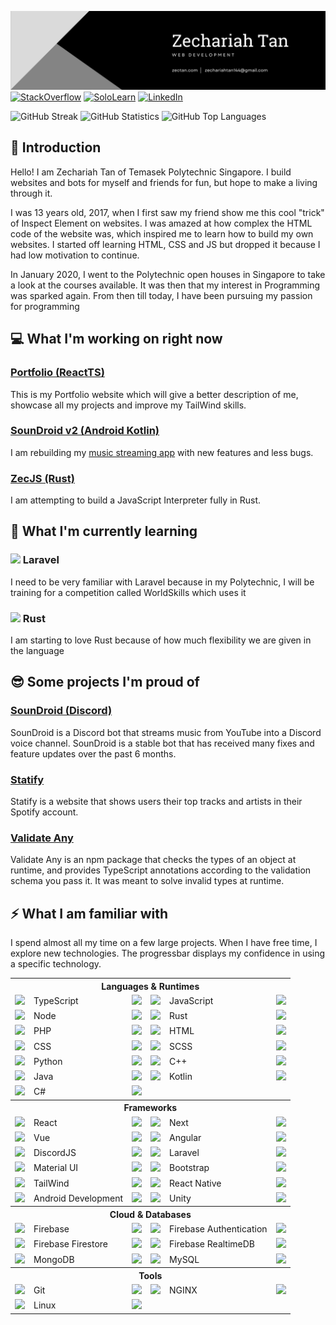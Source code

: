 ![Banner](https://raw.githubusercontent.com/zS1L3NT/zS1L3NT/main/banner.png)
[![StackOverflow](https://img.shields.io/badge/stackoverflow-%23F48224.svg?style=for-the-badge&logo=stackoverflow&logoColor=%23FFFFFF)](https://stackoverflow.com/users/7544646/zs1l3nt) [![SoloLearn](https://img.shields.io/badge/sololearn-%232AA7FD.svg?style=for-the-badge&logo=sololearn&logoColor=%23FFFFFF)](https://www.sololearn.com/profile/4581584) [![LinkedIn](https://img.shields.io/badge/linkedin-%230077B5.svg?style=for-the-badge&logo=linkedin)](https://www.linkedin.com/in/zechariah-sg/)

![GitHub Streak](https://github-readme-streak-stats.herokuapp.com?user=zS1L3NT&theme=github-dark&hide_border=true&date_format=M%20j%5B%2C%20Y%5D&dates=4C8EDA&ring=4C8EDA&stroke=4C8EDA)
![GitHub Statistics](https://github-readme-stats.vercel.app/api/?username=zS1L3NT&count_private=true&theme=github_dark&show_icons=true&hide_border=true)
![GitHub Top Languages](https://github-readme-stats.vercel.app/api/top-langs?username=zS1L3NT&theme=github_dark&layout=compact&hide_border=true)

## 👋 Introduction

Hello! I am Zechariah Tan of Temasek Polytechnic Singapore. I build websites and bots for myself and friends for fun, but hope to make a living through it.

I was 13 years old, 2017, when I first saw my friend show me this cool "trick" of Inspect Element on websites. I was amazed at how complex the HTML code of the website was, which inspired me to learn how to build my own websites. I started off learning HTML, CSS and JS but dropped it because I had low motivation to continue.

In January 2020, I went to the Polytechnic open houses in Singapore to take a look at the courses available. It was then that my interest in Programming was sparked again. From then till today, I have been pursuing my passion for programming

## 💻 What I'm working on **right now**

### [Portfolio (ReactTS)](https://github.com/zS1L3NT/web-next-portfolio)

This is my Portfolio website which will give a better description of me, showcase all my projects and improve my TailWind skills.

### [SounDroid v2 (Android Kotlin)](https://github.com/zS1L3NT/android-soundroid-v2)

I am rebuilding my [music streaming app](https://github.com/zS1L3NT/android-soundroid-v1) with new features and less bugs.

### [ZecJS (Rust)](https://github.com/zS1L3NT/rs-zecjs)

I am attempting to build a JavaScript Interpreter fully in Rust.

## 🌱 What I'm currently learning

### <img height=14 src="https://cdn.jsdelivr.net/gh/devicons/devicon/icons/laravel/laravel-plain.svg"/> Laravel

I need to be very familiar with Laravel because in my Polytechnic, I will be training for a competition called WorldSkills which uses it

### <img height=16 src="https://symbols-electrical.getvecta.com/stencil_94/126_rust-language-icon.1652c6341b.svg"/> Rust

I am starting to love Rust because of how much flexibility we are given in the language

## 😎 Some projects I'm proud of

### [SounDroid (Discord)](https://github.com/zS1L3NT/ts-discord-soundroid)

SounDroid is a Discord bot that streams music from YouTube into a Discord voice channel. SounDroid is a stable bot that has received many fixes and feature updates over the past 6 months.

### [Statify](https://github.com/zS1L3NT/web-react-statify)

Statify is a website that shows users their top tracks and artists in their Spotify account.

### [Validate Any](https://github.com/zS1L3NT/ts-npm-validate-any)

Validate Any is an npm package that checks the types of an object at runtime, and provides TypeScript annotations according to the validation schema you pass it. It was meant to solve invalid types at runtime.

## ⚡ What I am familiar with

I spend almost all my time on a few large projects. When I have free time, I explore new technologies.
The progressbar displays my confidence in using a specific technology.

<table>
	<tr>
		<th colspan="6">Languages & Runtimes</th>
	</tr>
	<tr>
		<td>
			<img
				height="16"
				src="https://cdn.jsdelivr.net/gh/devicons/devicon/icons/typescript/typescript-original.svg"
			/>
		</td>
		<td>TypeScript</td>
		<td>
			<img
				height="16"
				src="https://us-central1-progress-markdown.cloudfunctions.net/progress/100"
			/>
		</td>
		<td>
			<img
				height="16"
				src="https://cdn.jsdelivr.net/gh/devicons/devicon/icons/javascript/javascript-original.svg"
			/>
		</td>
		<td>JavaScript</td>
		<td>
			<img
				height="16"
				src="https://us-central1-progress-markdown.cloudfunctions.net/progress/100"
			/>
		</td>
	</tr>
	<tr>
		<td>
			<img
				height="16"
				src="https://cdn.jsdelivr.net/gh/devicons/devicon/icons/nodejs/nodejs-original.svg"
			/>
		</td>
		<td>Node</td>
		<td>
			<img
				height="16"
				src="https://us-central1-progress-markdown.cloudfunctions.net/progress/100"
			/>
		</td>
		<td>
			<img
				height="16"
				src="https://symbols-electrical.getvecta.com/stencil_94/126_rust-language-icon.1652c6341b.svg"
			/>
		</td>
		<td>Rust</td>
		<td>
			<img
				height="16"
				src="https://us-central1-progress-markdown.cloudfunctions.net/progress/65"
			/>
		</td>
	</tr>
	<tr>
		<td>
			<img
				height="16"
				src="https://cdn.jsdelivr.net/gh/devicons/devicon/icons/php/php-original.svg"
			/>
		</td>
		<td>PHP</td>
		<td>
			<img
				height="16"
				src="https://us-central1-progress-markdown.cloudfunctions.net/progress/40"
			/>
		</td>
		<td>
			<img
				height="16"
				src="https://cdn.jsdelivr.net/gh/devicons/devicon/icons/html5/html5-original.svg"
			/>
		</td>
		<td>HTML</td>
		<td>
			<img
				height="16"
				src="https://us-central1-progress-markdown.cloudfunctions.net/progress/95"
			/>
		</td>
	</tr>
	<tr>
		<td>
			<img
				height="16"
				src="https://cdn.jsdelivr.net/gh/devicons/devicon/icons/css3/css3-original.svg"
			/>
		</td>
		<td>CSS</td>
		<td>
			<img
				height="16"
				src="https://us-central1-progress-markdown.cloudfunctions.net/progress/80"
			/>
		</td>
		<td>
			<img
				height="16"
				src="https://cdn.jsdelivr.net/gh/devicons/devicon/icons/sass/sass-original.svg"
			/>
		</td>
		<td>SCSS</td>
		<td>
			<img
				height="16"
				src="https://us-central1-progress-markdown.cloudfunctions.net/progress/50"
			/>
		</td>
	</tr>
	<tr>
		<td>
			<img
				height="16"
				src="https://cdn.jsdelivr.net/gh/devicons/devicon/icons/python/python-original.svg"
			/>
		</td>
		<td>Python</td>
		<td>
			<img
				height="16"
				src="https://us-central1-progress-markdown.cloudfunctions.net/progress/60"
			/>
		</td>
		<td>
			<img
				height="16"
				src="https://brandslogos.com/wp-content/uploads/images/c-logo.png"
			/>
		</td>
		<td>C++</td>
		<td>
			<img
				height="16"
				src="https://us-central1-progress-markdown.cloudfunctions.net/progress/35"
			/>
		</td>
	</tr>
	<tr>
		<td>
			<img
				height="16"
				src="https://cdn.jsdelivr.net/gh/devicons/devicon/icons/java/java-original.svg"
			/>
		</td>
		<td>Java</td>
		<td>
			<img
				height="16"
				src="https://us-central1-progress-markdown.cloudfunctions.net/progress/95"
			/>
		</td>
		<td>
			<img
				height="16"
				src="https://cdn.jsdelivr.net/gh/devicons/devicon/icons/kotlin/kotlin-original.svg"
			/>
		</td>
		<td>Kotlin</td>
		<td>
			<img
				height="16"
				src="https://us-central1-progress-markdown.cloudfunctions.net/progress/80"
			/>
		</td>
	</tr>
	<tr>
		<td>
			<img
				height="16"
				src="https://cdn.jsdelivr.net/gh/devicons/devicon/icons/csharp/csharp-original.svg"
			/>
		</td>
		<td>C#</td>
		<td>
			<img
				height="16"
				src="https://us-central1-progress-markdown.cloudfunctions.net/progress/45"
			/>
		</td>
	</tr>
	<tr>
		<th colspan="6">Frameworks</th>
	</tr>
	<tr>
		<td>
			<img
				height="16"
				src="https://cdn.jsdelivr.net/gh/devicons/devicon/icons/react/react-original.svg"
			/>
		</td>
		<td>React</td>
		<td>
			<img
				height="16"
				src="https://us-central1-progress-markdown.cloudfunctions.net/progress/100"
			/>
		</td>
		<td>
			<img
				height="16"
				src="https://cdn.jsdelivr.net/gh/devicons/devicon/icons/nextjs/nextjs-original.svg"
			/>
		</td>
		<td>Next</td>
		<td>
			<img
				height="16"
				src="https://us-central1-progress-markdown.cloudfunctions.net/progress/70"
			/>
		</td>
	</tr>
	<tr>
		<td>
			<img
				height="16"
				src="https://cdn.jsdelivr.net/gh/devicons/devicon/icons/vuejs/vuejs-original.svg"
			/>
		</td>
		<td>Vue</td>
		<td>
			<img
				height="16"
				src="https://us-central1-progress-markdown.cloudfunctions.net/progress/75"
			/>
		</td>
		<td>
			<img
				height="16"
				src="https://cdn.jsdelivr.net/gh/devicons/devicon/icons/angularjs/angularjs-original.svg"
			/>
		</td>
		<td>Angular</td>
		<td>
			<img
				height="16"
				src="https://us-central1-progress-markdown.cloudfunctions.net/progress/20"
			/>
		</td>
	</tr>
	<tr>
		<td>
			<img
				height="16"
				src="https://www.svgrepo.com/show/353655/discord-icon.svg"
			/>
		</td>
		<td>DiscordJS</td>
		<td>
			<img
				height="16"
				src="https://us-central1-progress-markdown.cloudfunctions.net/progress/100"
			/>
		</td>
		<td>
			<img
				height="16"
				src="https://cdn.jsdelivr.net/gh/devicons/devicon/icons/laravel/laravel-plain.svg"
			/>
		</td>
		<td>Laravel</td>
		<td>
			<img
				height="16"
				src="https://us-central1-progress-markdown.cloudfunctions.net/progress/40"
			/>
		</td>
	</tr>
	<tr>
		<td>
			<img
				height="16"
				src="https://cdn.jsdelivr.net/gh/devicons/devicon/icons/materialui/materialui-original.svg"
			/>
		</td>
		<td>Material UI</td>
		<td>
			<img
				height="16"
				src="https://us-central1-progress-markdown.cloudfunctions.net/progress/70"
			/>
		</td>
		<td>
			<img
				height="16"
				src="https://cdn.jsdelivr.net/gh/devicons/devicon/icons/bootstrap/bootstrap-original.svg"
			/>
		</td>
		<td>Bootstrap</td>
		<td>
			<img
				height="16"
				src="https://us-central1-progress-markdown.cloudfunctions.net/progress/55"
			/>
		</td>
	</tr>
	<tr>
		<td>
			<img
				height="16"
				src="https://cdn.jsdelivr.net/gh/devicons/devicon/icons/tailwindcss/tailwindcss-plain.svg"
			/>
		</td>
		<td>TailWind</td>
		<td>
			<img
				height="16"
				src="https://us-central1-progress-markdown.cloudfunctions.net/progress/50"
			/>
		</td>
		<td>
			<img
				height="16"
				src="https://cdn.jsdelivr.net/gh/devicons/devicon/icons/react/react-original.svg"
			/>
		</td>
		<td>React Native</td>
		<td>
			<img
				height="16"
				src="https://us-central1-progress-markdown.cloudfunctions.net/progress/40"
			/>
		</td>
	</tr>
	<tr>
		<td>
			<img
				height="16"
				src="https://cdn.jsdelivr.net/gh/devicons/devicon/icons/android/android-original.svg"
			/>
		</td>
		<td>Android Development</td>
		<td>
			<img
				height="16"
				src="https://us-central1-progress-markdown.cloudfunctions.net/progress/65"
			/>
		</td>
		<td>
			<img
				height="16"
				src="https://cdn.jsdelivr.net/gh/devicons/devicon/icons/unity/unity-original.svg"
			/>
		</td>
		<td>Unity</td>
		<td>
			<img
				height="16"
				src="https://us-central1-progress-markdown.cloudfunctions.net/progress/10"
			/>
		</td>
	</tr>
	<tr>
		<th colspan="6">Cloud & Databases</th>
	</tr>
	<tr>
		<td>
			<img
				height="16"
				src="https://www.gstatic.com/mobilesdk/160503_mobilesdk/logo/2x/firebase_28dp.png"
			/>
		</td>
		<td>Firebase</td>
		<td>
			<img
				height="16"
				src="https://us-central1-progress-markdown.cloudfunctions.net/progress/80"
			/>
		</td>
		<td>
			<img
				height="16"
				src="https://i.ibb.co/6Y95vMQ/firebase-authentication.png"
			/>
		</td>
		<td>Firebase Authentication</td>
		<td>
			<img
				height="16"
				src="https://us-central1-progress-markdown.cloudfunctions.net/progress/75"
			/>
		</td>
	</tr>
	<tr>
		<td>
			<img
				height="16"
				src="https://i.ibb.co/6Y95vMQ/firebase-authentication.png"
			/>
		</td>
		<td>Firebase Firestore</td>
		<td>
			<img
				height="16"
				src="https://us-central1-progress-markdown.cloudfunctions.net/progress/95"
			/>
		</td>
		<td>
			<img
				height="16"
				src="https://i.ibb.co/RTS9DFC/firebase-realtimedb.png"
			/>
		</td>
		<td>Firebase RealtimeDB</td>
		<td>
			<img
				height="16"
				src="https://us-central1-progress-markdown.cloudfunctions.net/progress/85"
			/>
		</td>
	</tr>
	<tr>
		<td>
			<img
				height="16"
				src="https://cdn.jsdelivr.net/gh/devicons/devicon/icons/mongodb/mongodb-original.svg"
			/>
		</td>
		<td>MongoDB</td>
		<td>
			<img
				height="16"
				src="https://us-central1-progress-markdown.cloudfunctions.net/progress/70"
			/>
		</td>
		<td>
			<img
				height="16"
				src="https://cdn.jsdelivr.net/gh/devicons/devicon/icons/mysql/mysql-original.svg"
			/>
		</td>
		<td>MySQL</td>
		<td>
			<img
				height="16"
				src="https://us-central1-progress-markdown.cloudfunctions.net/progress/90"
			/>
		</td>
	</tr>
	<tr>
		<th colspan="6">Tools</th>
	</tr>
	<tr>
		<td>
			<img
				height="16"
				src="https://cdn.jsdelivr.net/gh/devicons/devicon/icons/git/git-original.svg"
			/>
		</td>
		<td>Git</td>
		<td>
			<img
				height="16"
				src="https://us-central1-progress-markdown.cloudfunctions.net/progress/70"
			/>
		</td>
		<td>
			<img
				height="16"
				src="https://cdn.jsdelivr.net/gh/devicons/devicon/icons/nginx/nginx-original.svg"
			/>
		</td>
		<td>NGINX</td>
		<td>
			<img
				height="16"
				src="https://us-central1-progress-markdown.cloudfunctions.net/progress/40"
			/>
		</td>
	</tr>
	<tr>
		<td>
			<img
				height="16"
				src="https://cdn.jsdelivr.net/gh/devicons/devicon/icons/linux/linux-original.svg"
			/>
		</td>
		<td>Linux</td>
		<td>
			<img
				height="16"
				src="https://us-central1-progress-markdown.cloudfunctions.net/progress/45"
			/>
		</td>
	</tr>
</table>
